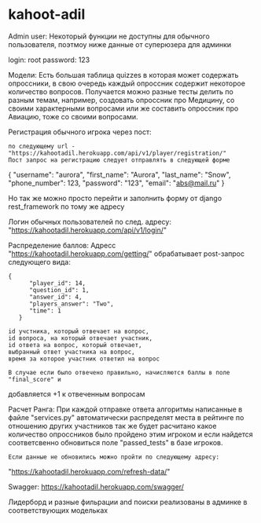 # kahoot-adil

Admin user:
Некоторый функции не доступны для обычного пользователя, поэтмоу ниже данные от суперюзера для админки

login: root
password: 123


Модели: 
Есть большая таблица quizzes в которая может содержать опроссники, в свою очередь каждый опроссник содержит некоторое количество вопросов.
Получается можно разные тесты делить по разным темам, например, создовать опроссник про Медицину, со своими характерными вопросами
или же составить опроссник про Авиацию, тоже со своими вопросами. 



Регистрация обычного игрока через пост:

	по следующему url - "https://kahootadil.herokuapp.com/api/v1/player/registration/"
	Пост запрос на регистрацию следует отправлять в следующей форме

{
    	"username": "aurora",
    	"first_name": "Aurora",
    	"last_name": "Snow",
    	"phone_number": 123,
    	"password": "123",
	"email": "abs@mail.ru"
}

Но так же можно просто перейти и заполнить форму от django rest_framework по тому же адресу 


Логин обычных пользователей по след. адресу:
"https://kahootadil.herokuapp.com/api/v1/login/"


Распределение баллов: 
	Адресс "https://kahootadil.herokuapp.com/getting/" обрабатывает post-запрос следующего вида:
	
	{
          "player_id": 14,
          "question_id": 1,
          "answer_id": 4,
          "players_answer": "Two",
          "time": 1
       }

	id учстника, который отвечает на вопрос, 
	id вопроса, на который отвечает участник,
	id ответа на вопрос, который отвечает,
	выбранный ответ участника на вопрос,
	время за которое участник ответил на вопрос
	
	В случае если было отвечено правильно, начисляются баллы в поле "final_score" и 
добавляется +1 к отвеченным вопросам



Расчет Ранга:
	При каждой отправке ответа алгоритмы написанные в файле "services.py" автоматически 
распределят места в рейтинге по отношению других участников так же будет расчитано 
какое количество опроссников было пройдено этим игроком и если найдется соответсвенно обновиться
поле "passed_tests" в базе игроков.

	Если данные не обновились можно пройти по следующему адресу: 
"https://kahootadil.herokuapp.com/refresh-data/"

Swagger: 
https://kahootadil.herokuapp.com/swagger/

Лидерборд и разные фильрации and поиски реализованы в админке в соответствующих модельках

